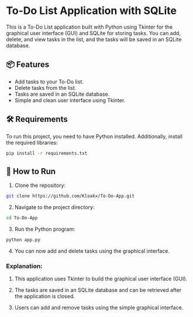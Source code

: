 # To-Do List Application with SQLite

This is a To-Do List application built with Python using Tkinter for the graphical user interface (GUI) and SQLite for storing tasks. You can add, delete, and view tasks in the list, and the tasks will be saved in an SQLite database.

## 📦 Features
- Add tasks to your To-Do list.
- Delete tasks from the list.
- Tasks are saved in an SQLite database.
- Simple and clean user interface using Tkinter.

## 🛠️ Requirements
To run this project, you need to have Python installed. Additionally, install the required libraries:
```bash
pip install -r requirements.txt
```

## 🚀 How to Run

1. Clone the repository:
```bash
git clone https://github.com/Kloakx/To-Do-App.git
```

2. Navigate to the project directory:
```bash
cd To-Do-App
```

3. Run the Python program:
```bash
python app.py
```

4. You can now add and delete tasks using the graphical interface.

### Explanation:

1. This application uses Tkinter to build the graphical user interface (GUI).

2. The tasks are saved in an SQLite database and can be retrieved after the application is closed.

3. Users can add and remove tasks using the simple graphical interface.
